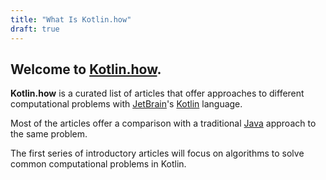 ```yaml
---
title: "What Is Kotlin.how"
draft: true
---
```


## Welcome to [**Kotlin.how**](https://kotlin.how).

**Kotlin.how** is a curated list of articles that offer approaches to different computational problems with [JetBrain](https://www.jetbrains.com/)'s [Kotlin](https://kotlinlang.org/) language.

Most of the articles offer a comparison with a traditional [Java](https://java.com/en/download/) approach to the same problem.

The first series of introductory articles will focus on algorithms to solve common computational problems in Kotlin.

